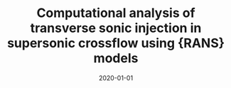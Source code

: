 ---
title: "Computational analysis of transverse sonic injection in supersonic crossflow using {RANS} models"
collection: publications
permalink: /publication/2020-rans-models
excerpt: "Sharma, Vatsalya and Eswaran, Vinayak and Chakraborty, Debasis"
date: 2020-01-01
venue: "Journal of Fluids Engineering"
paperurl: "https://doi.org/10.1115/1.4045985"
---